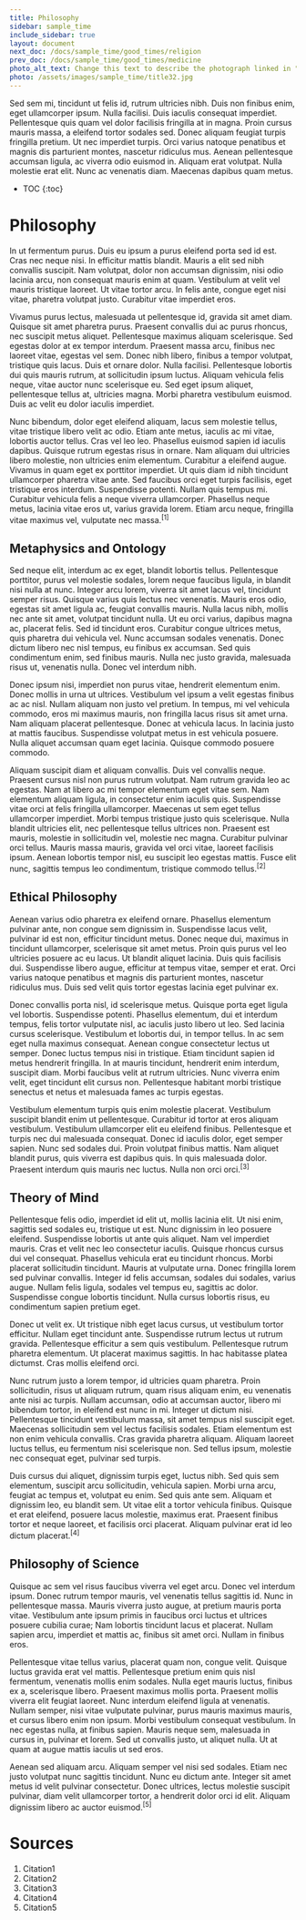 ```yaml
---
title: Philosophy
sidebar: sample_time
include_sidebar: true
layout: document
next_doc: /docs/sample_time/good_times/religion
prev_doc: /docs/sample_time/good_times/medicine
photo_alt_text: Change this text to describe the photograph linked in "photo".
photo: /assets/images/sample_time/title32.jpg
---
```


Sed sem mi, tincidunt ut felis id, rutrum ultricies nibh. Duis non finibus enim, eget ullamcorper ipsum. Nulla facilisi. Duis iaculis consequat imperdiet. Pellentesque quis quam vel dolor facilisis fringilla at in magna. Proin cursus mauris massa, a eleifend tortor sodales sed. Donec aliquam feugiat turpis fringilla pretium. Ut nec imperdiet turpis. Orci varius natoque penatibus et magnis dis parturient montes, nascetur ridiculus mus. Aenean pellentesque accumsan ligula, ac viverra odio euismod in. Aliquam erat volutpat. Nulla molestie erat elit. Nunc ac venenatis diam. Maecenas dapibus quam metus. 

* TOC
{:toc}

# Philosophy

In ut fermentum purus. Duis eu ipsum a purus eleifend porta sed id est. Cras nec neque nisi. In efficitur mattis blandit. Mauris a elit sed nibh convallis suscipit. Nam volutpat, dolor non accumsan dignissim, nisi odio lacinia arcu, non consequat mauris enim at quam. Vestibulum at velit vel mauris tristique laoreet. Ut vitae tortor arcu. In felis ante, congue eget nisi vitae, pharetra volutpat justo. Curabitur vitae imperdiet eros.

Vivamus purus lectus, malesuada ut pellentesque id, gravida sit amet diam. Quisque sit amet pharetra purus. Praesent convallis dui ac purus rhoncus, nec suscipit metus aliquet. Pellentesque maximus aliquam scelerisque. Sed egestas dolor at ex tempor interdum. Praesent massa arcu, finibus nec laoreet vitae, egestas vel sem. Donec nibh libero, finibus a tempor volutpat, tristique quis lacus. Duis et ornare dolor. Nulla facilisi. Pellentesque lobortis dui quis mauris rutrum, at sollicitudin ipsum luctus. Aliquam vehicula felis neque, vitae auctor nunc scelerisque eu. Sed eget ipsum aliquet, pellentesque tellus at, ultricies magna. Morbi pharetra vestibulum euismod. Duis ac velit eu dolor iaculis imperdiet.

Nunc bibendum, dolor eget eleifend aliquam, lacus sem molestie tellus, vitae tristique libero velit ac odio. Etiam ante metus, iaculis ac mi vitae, lobortis auctor tellus. Cras vel leo leo. Phasellus euismod sapien id iaculis dapibus. Quisque rutrum egestas risus in ornare. Nam aliquam dui ultricies libero molestie, non ultricies enim elementum. Curabitur a eleifend augue. Vivamus in quam eget ex porttitor imperdiet. Ut quis diam id nibh tincidunt ullamcorper pharetra vitae ante. Sed faucibus orci eget turpis facilisis, eget tristique eros interdum. Suspendisse potenti. Nullam quis tempus mi. Curabitur vehicula felis a neque viverra ullamcorper. Phasellus neque metus, lacinia vitae eros ut, varius gravida lorem. Etiam arcu neque, fringilla vitae maximus vel, vulputate nec massa.<sup>[1]</sup>

## Metaphysics and Ontology

Sed neque elit, interdum ac ex eget, blandit lobortis tellus. Pellentesque porttitor, purus vel molestie sodales, lorem neque faucibus ligula, in blandit nisi nulla at nunc. Integer arcu lorem, viverra sit amet lacus vel, tincidunt semper risus. Quisque varius quis lectus nec venenatis. Mauris eros odio, egestas sit amet ligula ac, feugiat convallis mauris. Nulla lacus nibh, mollis nec ante sit amet, volutpat tincidunt nulla. Ut eu orci varius, dapibus magna ac, placerat felis. Sed id tincidunt eros. Curabitur congue ultrices metus, quis pharetra dui vehicula vel. Nunc accumsan sodales venenatis. Donec dictum libero nec nisl tempus, eu finibus ex accumsan. Sed quis condimentum enim, sed finibus mauris. Nulla nec justo gravida, malesuada risus ut, venenatis nulla. Donec vel interdum nibh.

Donec ipsum nisi, imperdiet non purus vitae, hendrerit elementum enim. Donec mollis in urna ut ultrices. Vestibulum vel ipsum a velit egestas finibus ac ac nisl. Nullam aliquam non justo vel pretium. In tempus, mi vel vehicula commodo, eros mi maximus mauris, non fringilla lacus risus sit amet urna. Nam aliquam placerat pellentesque. Donec at vehicula lacus. In lacinia justo at mattis faucibus. Suspendisse volutpat metus in est vehicula posuere. Nulla aliquet accumsan quam eget lacinia. Quisque commodo posuere commodo.

Aliquam suscipit diam et aliquam convallis. Duis vel convallis neque. Praesent cursus nisl non purus rutrum volutpat. Nam rutrum gravida leo ac egestas. Nam at libero ac mi tempor elementum eget vitae sem. Nam elementum aliquam ligula, in consectetur enim iaculis quis. Suspendisse vitae orci at felis fringilla ullamcorper. Maecenas ut sem eget tellus ullamcorper imperdiet. Morbi tempus tristique justo quis scelerisque. Nulla blandit ultricies elit, nec pellentesque tellus ultrices non. Praesent est mauris, molestie in sollicitudin vel, molestie nec magna. Curabitur pulvinar orci tellus. Mauris massa mauris, gravida vel orci vitae, laoreet facilisis ipsum. Aenean lobortis tempor nisl, eu suscipit leo egestas mattis. Fusce elit nunc, sagittis tempus leo condimentum, tristique commodo tellus.<sup>[2]</sup>

## Ethical Philosophy

Aenean varius odio pharetra ex eleifend ornare. Phasellus elementum pulvinar ante, non congue sem dignissim in. Suspendisse lacus velit, pulvinar id est non, efficitur tincidunt metus. Donec neque dui, maximus in tincidunt ullamcorper, scelerisque sit amet metus. Proin quis purus vel leo ultricies posuere ac eu lacus. Ut blandit aliquet lacinia. Duis quis facilisis dui. Suspendisse libero augue, efficitur at tempus vitae, semper et erat. Orci varius natoque penatibus et magnis dis parturient montes, nascetur ridiculus mus. Duis sed velit quis tortor egestas lacinia eget pulvinar ex.

Donec convallis porta nisl, id scelerisque metus. Quisque porta eget ligula vel lobortis. Suspendisse potenti. Phasellus elementum, dui et interdum tempus, felis tortor vulputate nisl, ac iaculis justo libero ut leo. Sed lacinia cursus scelerisque. Vestibulum et lobortis dui, in tempor tellus. In ac sem eget nulla maximus consequat. Aenean congue consectetur lectus ut semper. Donec luctus tempus nisi in tristique. Etiam tincidunt sapien id metus hendrerit fringilla. In at mauris tincidunt, hendrerit enim interdum, suscipit diam. Morbi faucibus velit at rutrum ultricies. Nunc viverra enim velit, eget tincidunt elit cursus non. Pellentesque habitant morbi tristique senectus et netus et malesuada fames ac turpis egestas.

Vestibulum elementum turpis quis enim molestie placerat. Vestibulum suscipit blandit enim ut pellentesque. Curabitur id tortor at eros aliquam vestibulum. Vestibulum ullamcorper elit eu eleifend finibus. Pellentesque et turpis nec dui malesuada consequat. Donec id iaculis dolor, eget semper sapien. Nunc sed sodales dui. Proin volutpat finibus mattis. Nam aliquet blandit purus, quis viverra est dapibus quis. In quis malesuada dolor. Praesent interdum quis mauris nec luctus. Nulla non orci orci.<sup>[3]</sup>

## Theory of Mind

Pellentesque felis odio, imperdiet id elit ut, mollis lacinia elit. Ut nisi enim, sagittis sed sodales eu, tristique ut est. Nunc dignissim in leo posuere eleifend. Suspendisse lobortis ut ante quis aliquet. Nam vel imperdiet mauris. Cras et velit nec leo consectetur iaculis. Quisque rhoncus cursus dui vel consequat. Phasellus vehicula erat eu tincidunt rhoncus. Morbi placerat sollicitudin tincidunt. Mauris at vulputate urna. Donec fringilla lorem sed pulvinar convallis. Integer id felis accumsan, sodales dui sodales, varius augue. Nullam felis ligula, sodales vel tempus eu, sagittis ac dolor. Suspendisse congue lobortis tincidunt. Nulla cursus lobortis risus, eu condimentum sapien pretium eget.

Donec ut velit ex. Ut tristique nibh eget lacus cursus, ut vestibulum tortor efficitur. Nullam eget tincidunt ante. Suspendisse rutrum lectus ut rutrum gravida. Pellentesque efficitur a sem quis vestibulum. Pellentesque rutrum pharetra elementum. Ut placerat maximus sagittis. In hac habitasse platea dictumst. Cras mollis eleifend orci.

Nunc rutrum justo a lorem tempor, id ultricies quam pharetra. Proin sollicitudin, risus ut aliquam rutrum, quam risus aliquam enim, eu venenatis ante nisi ac turpis. Nullam accumsan, odio at accumsan auctor, libero mi bibendum tortor, in eleifend est nunc in mi. Integer ut dictum nisi. Pellentesque tincidunt vestibulum massa, sit amet tempus nisl suscipit eget. Maecenas sollicitudin sem vel lectus facilisis sodales. Etiam elementum est non enim vehicula convallis. Cras gravida pharetra aliquam. Aliquam laoreet luctus tellus, eu fermentum nisi scelerisque non. Sed tellus ipsum, molestie nec consequat eget, pulvinar sed turpis.

Duis cursus dui aliquet, dignissim turpis eget, luctus nibh. Sed quis sem elementum, suscipit arcu sollicitudin, vehicula sapien. Morbi urna arcu, feugiat ac tempus et, volutpat eu enim. Sed quis ante sem. Aliquam et dignissim leo, eu blandit sem. Ut vitae elit a tortor vehicula finibus. Quisque et erat eleifend, posuere lacus molestie, maximus erat. Praesent finibus tortor et neque laoreet, et facilisis orci placerat. Aliquam pulvinar erat id leo dictum placerat.<sup>[4]</sup>

## Philosophy of Science

Quisque ac sem vel risus faucibus viverra vel eget arcu. Donec vel interdum ipsum. Donec rutrum tempor mauris, vel venenatis tellus sagittis id. Nunc in pellentesque massa. Mauris viverra justo augue, at pretium mauris porta vitae. Vestibulum ante ipsum primis in faucibus orci luctus et ultrices posuere cubilia curae; Nam lobortis tincidunt lacus et placerat. Nullam sapien arcu, imperdiet et mattis ac, finibus sit amet orci. Nullam in finibus eros.

Pellentesque vitae tellus varius, placerat quam non, congue velit. Quisque luctus gravida erat vel mattis. Pellentesque pretium enim quis nisl fermentum, venenatis mollis enim sodales. Nulla eget mauris luctus, finibus ex a, scelerisque libero. Praesent maximus mollis porta. Praesent mollis viverra elit feugiat laoreet. Nunc interdum eleifend ligula at venenatis. Nullam semper, nisi vitae vulputate pulvinar, purus mauris maximus mauris, et cursus libero enim non ipsum. Morbi vestibulum consequat vestibulum. In nec egestas nulla, at finibus sapien. Mauris neque sem, malesuada in cursus in, pulvinar et lorem. Sed ut convallis justo, ut aliquet nulla. Ut at quam at augue mattis iaculis ut sed eros.

Aenean sed aliquam arcu. Aliquam semper vel nisi sed sodales. Etiam nec justo volutpat nunc sagittis tincidunt. Nunc eu dictum ante. Integer sit amet metus id velit pulvinar consectetur. Donec ultrices, lectus molestie suscipit pulvinar, diam velit ullamcorper tortor, a hendrerit dolor orci id elit. Aliquam dignissim libero ac auctor euismod.<sup>[5]</sup>

# Sources

1. Citation1
2. Citation2
3. Citation3
4. Citation4
5. Citation5
